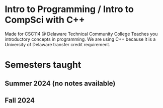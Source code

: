 # Intro to Programming / Intro to CompSci with C++
Made for CSC114 @ Delaware Technical Community College
Teaches you introductory concepts in programming. We are using C++ because it is a University of Delaware transfer credit requirement.

# Semesters taught
## Summer 2024 (no notes available)

## Fall 2024
